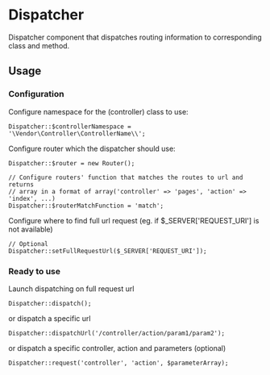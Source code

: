 # Dispatcher

Dispatcher component that dispatches routing information to corresponding class and method.

## Usage

### Configuration

Configure namespace for the (controller) class to use:

    Dispatcher::$controllerNamespace = '\Vendor\Controller\ControllerName\\';

Configure router which the dispatcher should use:

    Dispatcher::$router = new Router();

    // Configure routers' function that matches the routes to url and returns
    // array in a format of array('controller' => 'pages', 'action' => 'index', ...)
    Dispatcher::$routerMatchFunction = 'match';

Configure where to find full url request (eg. if $_SERVER['REQUEST_URI'] is not available)

    // Optional
    Dispatcher::setFullRequestUrl($_SERVER['REQUEST_URI']);

### Ready to use

Launch dispatching on full request url

    Dispatcher::dispatch();

or dispatch a specific url

    Dispatcher::dispatchUrl('/controller/action/param1/param2');

or dispatch a specific controller, action and parameters (optional)

    Dispatcher::request('controller', 'action', $parameterArray);
